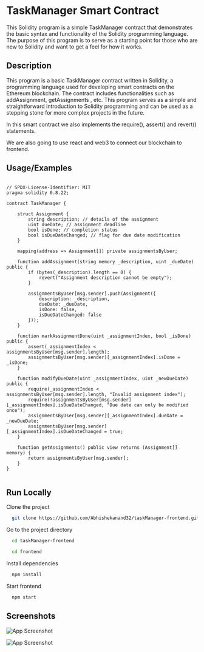 # TaskManager Smart Contract

This Solidity program is a simple TaskManager contract that demonstrates the basic syntax and functionality of the Solidity programming language. The purpose of this program is to serve as a starting point for those who are new to Solidity and want to get a feel for how it works.

## Description

This program is a basic TaskManager contract written in Solidity, a programming language used for developing smart contracts on the Ethereum blockchain. The contract includes functionalities such as addAssignment, getAssignments , etc. This program serves as a simple and straightforward introduction to Solidity programming and can be used as a stepping stone for more complex projects in the future.

In this smart contract we also implements the require(), assert() and revert() statements.

We are also going to use react and web3 to connect our blockchain to frontend.


## Usage/Examples

```solidity

// SPDX-License-Identifier: MIT
pragma solidity 0.8.22;

contract TaskManager {

    struct Assignment {
        string description; // details of the assignment
        uint dueDate; // assignment deadline
        bool isDone; // completion status
        bool isDueDateChanged; // flag for due date modification
    }

    mapping(address => Assignment[]) private assignmentsByUser;

    function addAssignment(string memory _description, uint _dueDate) public {
        if (bytes(_description).length == 0) {
            revert("Assignment description cannot be empty");
        }

        assignmentsByUser[msg.sender].push(Assignment({
            description: _description,
            dueDate: _dueDate,
            isDone: false,
            isDueDateChanged: false
        }));
    }

    function markAssignmentDone(uint _assignmentIndex, bool _isDone) public {
        assert(_assignmentIndex < assignmentsByUser[msg.sender].length);
        assignmentsByUser[msg.sender][_assignmentIndex].isDone = _isDone;
    }

    function modifyDueDate(uint _assignmentIndex, uint _newDueDate) public {
        require(_assignmentIndex < assignmentsByUser[msg.sender].length, "Invalid assignment index");
        require(!assignmentsByUser[msg.sender][_assignmentIndex].isDueDateChanged, "Due date can only be modified once");
        assignmentsByUser[msg.sender][_assignmentIndex].dueDate = _newDueDate;
        assignmentsByUser[msg.sender][_assignmentIndex].isDueDateChanged = true;
    }

    function getAssignments() public view returns (Assignment[] memory) {
        return assignmentsByUser[msg.sender];
    }
}


```


## Run Locally

Clone the project

```bash
  git clone https://github.com/Abhishekanand32/taskManager-frontend.git
```

Go to the project directory

```bash
  cd taskManager-frontend
```

```bash
  cd frontend
```

Install dependencies

```bash
  npm install
```

Start frontend 
```bash
  npm start
```
## Screenshots

![App Screenshot](https://res.cloudinary.com/dsprifizw/image/upload/v1724598005/Screenshot_2024-08-25_202951_lqfqd0.png)

![App Screenshot](https://res.cloudinary.com/dsprifizw/image/upload/v1724598006/Screenshot_2024-08-25_202942_cqhvcu.png)




